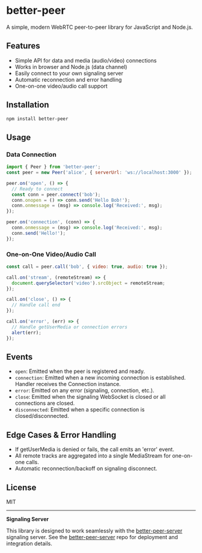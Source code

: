 # better-peer

A simple, modern WebRTC peer-to-peer library for JavaScript and Node.js.

## Features
- Simple API for data and media (audio/video) connections
- Works in browser and Node.js (data channel)
- Easily connect to your own signaling server
- Automatic reconnection and error handling
- One-on-one video/audio call support

## Installation

```sh
npm install better-peer
```

## Usage

### Data Connection
```js
import { Peer } from 'better-peer';
const peer = new Peer('alice', { serverUrl: 'ws://localhost:3000' });

peer.on('open', () => {
  // Ready to connect
  const conn = peer.connect('bob');
  conn.onopen = () => conn.send('Hello Bob!');
  conn.onmessage = (msg) => console.log('Received:', msg);
});

peer.on('connection', (conn) => {
  conn.onmessage = (msg) => console.log('Received:', msg);
  conn.send('Hello!');
});
```

### One-on-One Video/Audio Call
```js
const call = peer.call('bob', { video: true, audio: true });

call.on('stream', (remoteStream) => {
  document.querySelector('video').srcObject = remoteStream;
});

call.on('close', () => {
  // Handle call end
});

call.on('error', (err) => {
  // Handle getUserMedia or connection errors
  alert(err);
});
```

## Events

- `open`: Emitted when the peer is registered and ready.
- `connection`: Emitted when a new incoming connection is established. Handler receives the Connection instance.
- `error`: Emitted on any error (signaling, connection, etc.).
- `close`: Emitted when the signaling WebSocket is closed or all connections are closed.
- `disconnected`: Emitted when a specific connection is closed/disconnected.

## Edge Cases & Error Handling
- If getUserMedia is denied or fails, the call emits an 'error' event.
- All remote tracks are aggregated into a single MediaStream for one-on-one calls.
- Automatic reconnection/backoff on signaling disconnect.

## License
MIT

---

**Signaling Server**

This library is designed to work seamlessly with the [better-peer-server](https://github.com/knox26/better-peer-server) signaling server. See the [better-peer-server](https://github.com/knox26/better-peer-server) repo for deployment and integration details.
